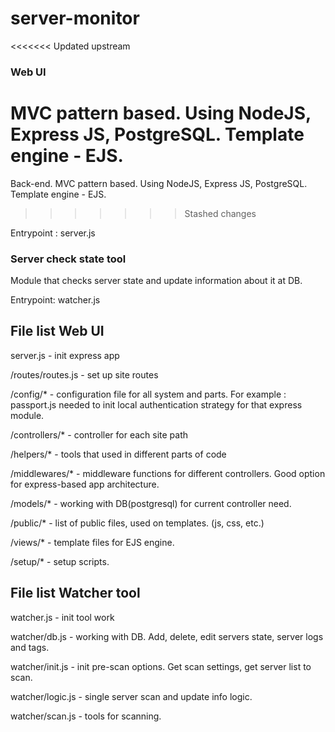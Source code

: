 # server-monitor
<<<<<<< Updated upstream

### Web UI
MVC pattern based. Using NodeJS, Express JS, PostgreSQL. Template engine - EJS.
=======
Back-end. MVC pattern based. Using NodeJS, Express JS, PostgreSQL. Template engine - EJS.
>>>>>>> Stashed changes

Entrypoint : server.js

### Server check state tool
Module that checks server state and update information about it at DB.

Entrypoint: watcher.js

## File list Web UI

server.js - init express app

/routes/routes.js - set up site routes 

/config/* - configuration file for all system and parts. For example : passport.js needed to init local authentication strategy for that express module.

/controllers/* - controller for each site path

/helpers/* - tools that used in different parts of code

/middlewares/* - middleware functions for different controllers. Good option for express-based app architecture.

/models/* - working with DB(postgresql) for current controller need.

/public/* - list of public files, used on templates. (js, css, etc.)

/views/* - template files for EJS engine.

/setup/* - setup scripts.

## File list Watcher tool

watcher.js - init tool work

watcher/db.js - working with DB. Add, delete, edit servers state, server logs and tags.

watcher/init.js - init pre-scan options. Get scan settings, get server list to scan.

watcher/logic.js - single server scan and update info logic.

watcher/scan.js - tools for scanning.
